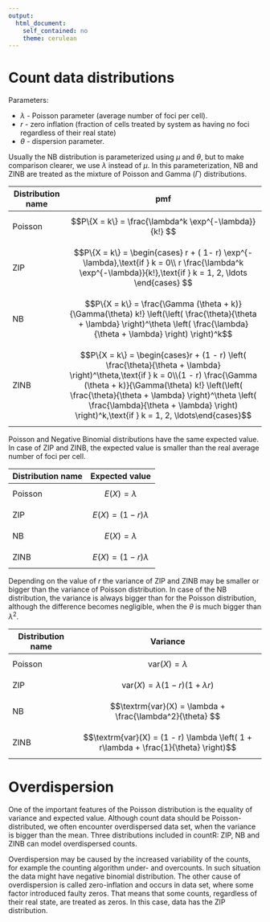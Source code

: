 ```yaml
---
output: 
  html_document: 
    self_contained: no
    theme: cerulean
---
```


# Count data distributions

Parameters:

* $\lambda$ - Poisson parameter (average number of foci per cell).  
* $r$ - zero inflation (fraction of cells treated by system as having no foci regardless of their real state)  
* $\theta$ - dispersion parameter.
  
Usually the NB distribution is parameterized using $\mu$ and $\theta$, but to make comparison clearer, we use $\lambda$ instead of $\mu$. In this parameterization, NB and ZINB are treated as the mixture of Poisson and Gamma ($\Gamma$) distributions.  

Distribution name  | pmf 
-------------------|-------------
Poisson            |$$P\{X = k\} = \frac{\lambda^k \exp^{-\lambda}}{k!} $$
ZIP                |$$P\{X = k\} = \begin{cases} r + ( 1- r) \exp^{-\lambda},\text{if } k = 0\\ r \frac{\lambda^k \exp^{-\lambda}}{k!},\text{if } k = 1, 2, \ldots \end{cases} $$
NB                 |$$P\{X = k\} = \frac{\Gamma (\theta + k)}{\Gamma(\theta) k!}  \left(\left( \frac{\theta}{\theta + \lambda} \right)^\theta \left( \frac{\lambda}{\theta + \lambda} \right) \right)^k$$
ZINB               |$$P\{X = k\} = \begin{cases}r + (1 - r) \left( \frac{\theta}{\theta + \lambda} \right)^\theta,\text{if } k = 0\\(1 - r) \frac{\Gamma (\theta + k)}{\Gamma(\theta) k!}  \left(\left( \frac{\theta}{\theta + \lambda} \right)^\theta \left( \frac{\lambda}{\theta + \lambda} \right) \right)^k,\text{if } k = 1, 2, \ldots\end{cases}$$

Poisson and Negative Binomial distributions have the same expected value. In case of ZIP and ZINB, the expected value is smaller than the real average number of foci per cell.

Distribution name  | Expected value
-------------------|-------------
Poisson            |$$E(X) = \lambda $$
ZIP                |$$E(X) = (1 - r) \lambda $$
NB                 |$$E(X) = \lambda $$
ZINB               |$$E(X) = (1 - r)  \lambda $$  <!-- keep it here, because otherwise table parse oddly  -->

Depending on the value of $r$ the variance of ZIP and ZINB may be smaller or bigger than the variance of Poisson distribution. In case of the NB distribution, the variance is always bigger than for the Poisson distribution, although the difference becomes negligible, when the $\theta$ is much bigger than $\lambda^2$.

Distribution name  | Variance
-------------------|-------------
Poisson            |$$\textrm{var}(X) = \lambda $$
ZIP                |$$\textrm{var}(X) = \lambda (1 - r)(1 + \lambda r)$$
NB                 |$$\textrm{var}(X) = \lambda + \frac{\lambda^2}{\theta} $$
ZINB               |$$\textrm{var}(X) = (1 - r) \lambda \left( 1 + r\lambda  + \frac{1}{\theta} \right)$$

# Overdispersion

One of the important features of the Poisson distribution is the equality of variance and expected value. Although count data should be Poisson-distributed, we often encounter overdispersed data set, when the variance is bigger than the mean. Three distributions included in countR: ZIP, NB and ZINB can model overdispersed counts. 

Overdispersion may be caused by the increased variability of the counts, for example the counting algorithm under- and overcounts. In such situation the data might have negative binomial distribution. The other cause of overdispersion is called zero-inflation and occurs in data set, where some factor introduced faulty zeros. That means that some counts, regardless of their real state, are treated as zeros. In this case, data has the ZIP distribution. 